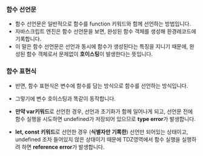 ### **함수 선언문**

- 함수 선언문은 일반적으로 함수를 function 키워드와 함께 선언하는 방법입니다.
- 자바스크립트 엔진은 함수 선언문을 보면, 완성된 함수 객체를 생성해 환경레코드에 기록합니다.
- 이 말은 함수 선언문은 선언과 동시에 함수가 생성된다는 특징을 지니기 때문에, 완성된 함수 객체로서 문제없이 **호이스팅**이 발생한다는 뜻입니다.

### **함수 표현식**

- 반면, 함수 표현식은 변수에 함수를 담는 방식으로 함수를 선언하는 방식입니다. 
- 그렇기에 변수 호이스팅과 똑같이 동작합니다.

- **만약 var키워드**로 선언한 경우, 선언과 초기화가 함께 일어나게 되고, 선언문 전에 함수 실행을 시도하면 undefined가 저장되어 있으므로 **type error**가 발생합니다.

- **let, const 키워드**로 선언한 경우 (**식별자만 기록한**) 선언만 되어있는 상태이고, undefined 조차 들어있지 않은 상태이기 때문에 TDZ영역에서 함수 실행을 실행하려 하면 **reference error**가 발생합니다.